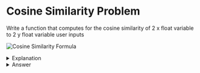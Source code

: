 # Cosine Similarity Problem
Write a function that computes for the cosine similarity of 2 x float variable to 2 y float variable user inputs

![Cosine Similarity Formula](https://miro.medium.com/v2/resize:fit:720/format:webp/1*LfW66-WsYkFqWc4XYJbEJg.png "Cosine Similarity Formula")


<details>
<summary>Explanation</summary>
<br>
</details>


<details>
<summary>Answer</summary>
<br>

``` c
#include<math.h>

float
cosineSimilarity(float x1, float x2, float y1, float y2){
	float numerator, denominator, cosine;
	numerator = x1*y1+x2*y2;
	denominator = sqrt(x1*x1 + x2*x2) * sqrt(y1*y1 + y2*y2);
	cosine = numerator / denominator;
	return cosine;
}
```

</details>
